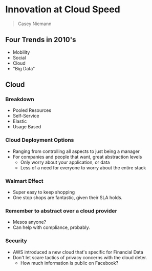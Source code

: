 # Innovation at Cloud Speed

> Casey Niemann

## Four Trends in 2010's

- Mobility
- Social
- Cloud
- "Big Data"

## Cloud

### Breakdown

- Pooled Resources
- Self-Service
- Elastic
- Usage Based

### Cloud Deployment Options

- Ranging from controlling all aspects to just being a manager
- For companies and people that want, great abstraction levels
  - Only worry about your application, or data
  - Less of a need for everyone to worry about the entire stack

### Walmart Effect

- Super easy to keep shopping
- One stop shops are fantastic, given their SLA holds.

### Remember to abstract over a cloud provider

- Mesos anyone?
- Can help with compliance, probably.

### Security

- AWS introduced a new cloud that's specific for Financial Data
- Don't let scare tactics of privacy concerns with the cloud deter.
  - How much information is public on Facebook?
